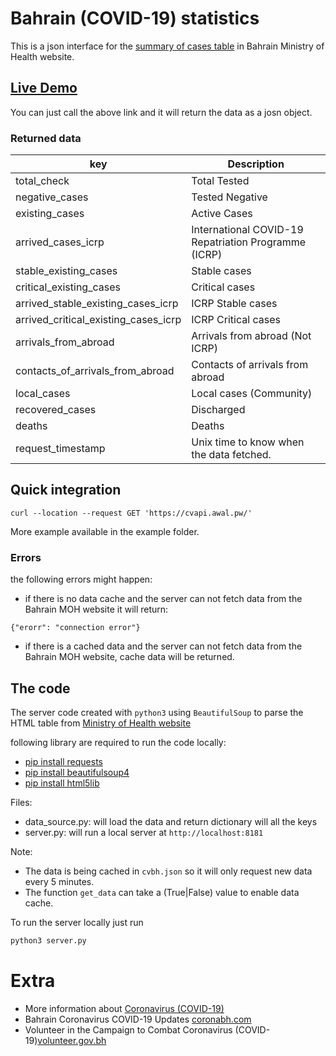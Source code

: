 # Bahrain (COVID-19) statistics

This is a json interface for the [summary of cases table](https://www.moh.gov.bh/COVID19) in Bahrain Ministry of Health website.

## [Live Demo](https://cvapi.awal.pw/)

You can just call the above link and it will return the data as a josn object.

### Returned data
| key | Description |
| ------ | ------ |
| total_check | Total Tested |
| negative_cases | Tested Negative |
| existing_cases | Active Cases |
| arrived_cases_icrp |International COVID-19 Repatriation Programme (ICRP)|
| stable_existing_cases | Stable cases  |
| critical_existing_cases |Critical cases |
| arrived_stable_existing_cases_icrp |ICRP Stable cases |
| arrived_critical_existing_cases_icrp | ICRP Critical cases |
| arrivals_from_abroad | Arrivals from abroad (Not ICRP) |
| contacts_of_arrivals_from_abroad | Contacts of arrivals from abroad |
| local_cases | Local cases (Community) |
| recovered_cases | Discharged |
| deaths | Deaths |
|request_timestamp | Unix time to know when the data fetched.|


## Quick integration
```
curl --location --request GET 'https://cvapi.awal.pw/'
```
More example available in the example folder.

### Errors
the following errors might happen:
- if there is no data cache and the server can not fetch data from the Bahrain MOH website it will return:
```
{"erorr": "connection error"}
```
- if there is a cached data and the server can not fetch data from the Bahrain MOH website, cache data will be returned.

## The code
The server code created with `python3` using `BeautifulSoup` to parse the HTML table from [Ministry of Health website](https://www.moh.gov.bh/COVID19)

following library are required to run the code locally:
- [pip install requests](https://pypi.org/project/requests/)
- [pip install beautifulsoup4](https://pypi.org/project/beautifulsoup4/)
- [pip install html5lib](https://pypi.org/project/html5lib/)

Files:
- data_source.py: will load the data and return dictionary will all the keys
- server.py: will run a local server at `http://localhost:8181` 

Note:
- The data is being cached in `cvbh.json` so it will only request new data every 5 minutes.
- The function `get_data` can take a (True|False) value to enable data cache.

To run the server locally just run 
```bash
python3 server.py
```

# Extra

- More information about [Coronavirus (COVID-19)](https://www.flattenthecurve.com/)
- Bahrain Coronavirus COVID-19 Updates [coronabh.com](https://coronabh.com/)
- Volunteer in the Campaign to Combat Coronavirus (COVID-19)[volunteer.gov.bh](http://volunteer.gov.bh)

